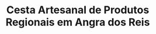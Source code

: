 ---
title: "Cesta Artesanal de Produtos Regionais em Angra dos Reis"
description: "Aprecie os sabores regionais com uma cesta artesanal em Angra dos Reis. Produtos locais feitos à mão, para quem ama a cultura e gastronomia da região."
layout: "home.html"
permalink: "/cesta-artesanal-de-produtos-regionais-em-angra-dos-reis/"
---